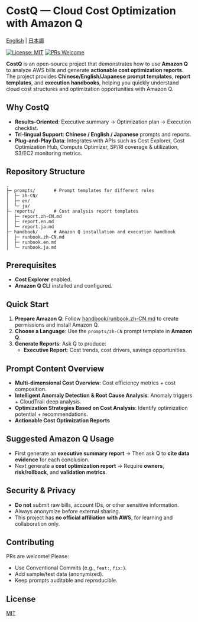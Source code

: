 # CostQ — Cloud Cost Optimization with Amazon Q

[English](./README.md) | [日本語](./README.ja.md)

[![License: MIT](https://img.shields.io/badge/License-MIT-blue.svg)](#license)
[![PRs Welcome](https://img.shields.io/badge/PRs-welcome-brightgreen.svg)](#contributing)

**CostQ** is an open-source project that demonstrates how to use **Amazon Q** to analyze AWS bills and generate **actionable cost optimization reports**. The project provides **Chinese/English/Japanese** **prompt templates**, **report templates**, and **execution handbooks**, helping you quickly understand cloud cost structures and optimization opportunities with Amazon Q.

## Why CostQ

* **Results-Oriented**: Executive summary → Optimization plan → Execution checklist.
* **Tri-lingual Support**: **Chinese / English / Japanese** prompts and reports.
* **Plug-and-Play Data**: Integrates with APIs such as Cost Explorer, Cost Optimization Hub, Compute Optimizer, SP/RI coverage & utilization, S3/EC2 monitoring metrics.

## Repository Structure

```
.
├─ prompts/       # Prompt templates for different roles
│  ├─ zh-CN/     
│  ├─ en/
│  └─ ja/
├─ reports/       # Cost analysis report templates
│  ├─ report.zh-CN.md   
│  ├─ report.en.md
│  └─ report.ja.md
├─ handbook/      # Amazon Q installation and execution handbook
│  ├─ runbook.zh-CN.md  
│  ├─ runbook.en.md
│  └─ runbook.ja.md
```

## Prerequisites

* **Cost Explorer** enabled.
* **Amazon Q CLI** installed and configured.

## Quick Start

1. **Prepare Amazon Q**: Follow [handbook/runbook.zh-CN.md](handbook/runbook.zh-CN.md) to create permissions and install Amazon Q.
2. **Choose a Language**: Use the `prompts/zh-CN` prompt template in **Amazon Q**.
3. **Generate Reports**: Ask Q to produce:
   * **Executive Report**: Cost trends, cost drivers, savings opportunities.

## Prompt Content Overview

* **Multi-dimensional Cost Overview**: Cost efficiency metrics + cost composition.
* **Intelligent Anomaly Detection & Root Cause Analysis**: Anomaly triggers + CloudTrail deep analysis.
* **Optimization Strategies Based on Cost Analysis**: Identify optimization potential + recommendations.
* **Actionable Cost Optimization Reports**

## Suggested Amazon Q Usage

* First generate an **executive summary report** → Then ask Q to **cite data evidence** for each conclusion.
* Next generate a **cost optimization report** → Require **owners**, **risk/rollback**, and **validation metrics**.

## Security & Privacy

* **Do not** submit raw bills, account IDs, or other sensitive information.
* Always anonymize before external sharing.
* This project has **no official affiliation with AWS**, for learning and collaboration only.

## Contributing

PRs are welcome! Please:

* Use Conventional Commits (e.g., `feat:`, `fix:`).
* Add sample/test data (anonymized).
* Keep prompts auditable and reproducible.

## License

[MIT](./LICENSE)
